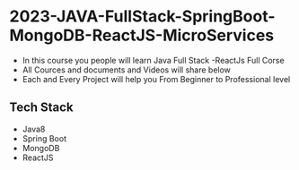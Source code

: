 # 2023-JAVA-FullStack-SpringBoot-MongoDB-ReactJS-MicroServices
* In this course you people will learn Java Full Stack -ReactJs Full Corse
* All Cources and documents and Videos will share below
* Each and Every Project will help you From Beginner to Professional level

## Tech Stack
  * Java8
  * Spring Boot
  * MongoDB
  * ReactJS
